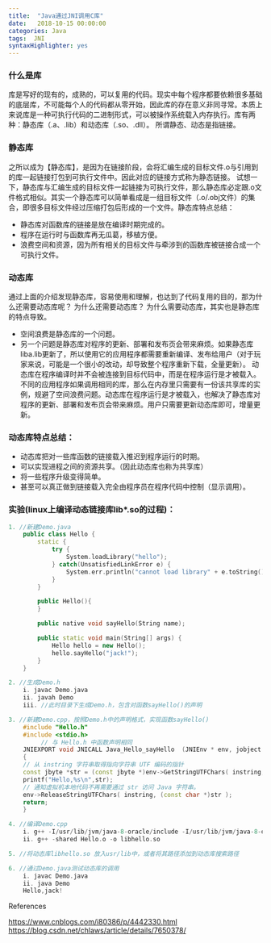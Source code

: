 ```yaml
---
title:  "Java通过JNI调用C库"
date:   2018-10-15 00:00:00
categories: Java
tags:  JNI
syntaxHighlighter: yes
---
```


### 什么是库
库是写好的现有的，成熟的，可以复用的代码。现实中每个程序都要依赖很多基础的底层库，不可能每个人的代码都从零开始，因此库的存在意义非同寻常。本质上来说库是一种可执行代码的二进制形式，可以被操作系统载入内存执行。库有两种：静态库（.a、.lib）和动态库（.so、.dll）。
所谓静态、动态是指链接。

<!--more-->

### 静态库
之所以成为【静态库】，是因为在链接阶段，会将汇编生成的目标文件.o与引用到的库一起链接打包到可执行文件中。因此对应的链接方式称为静态链接。
试想一下，静态库与汇编生成的目标文件一起链接为可执行文件，那么静态库必定跟.o文件格式相似。其实一个静态库可以简单看成是一组目标文件（.o/.obj文件）的集合，即很多目标文件经过压缩打包后形成的一个文件。静态库特点总结：
- 静态库对函数库的链接是放在编译时期完成的。
- 程序在运行时与函数库再无瓜葛，移植方便。
- 浪费空间和资源，因为所有相关的目标文件与牵涉到的函数库被链接合成一个可执行文件。

### 动态库
通过上面的介绍发现静态库，容易使用和理解，也达到了代码复用的目的，那为什么还需要动态库呢？
为什么还需要动态库？
为什么需要动态库，其实也是静态库的特点导致。
- 空间浪费是静态库的一个问题。
- 另一个问题是静态库对程序的更新、部署和发布页会带来麻烦。如果静态库liba.lib更新了，所以使用它的应用程序都需要重新编译、发布给用户（对于玩家来说，可能是一个很小的改动，却导致整个程序重新下载，全量更新）。
动态库在程序编译时并不会被连接到目标代码中，而是在程序运行是才被载入。不同的应用程序如果调用相同的库，那么在内存里只需要有一份该共享库的实例，规避了空间浪费问题。动态库在程序运行是才被载入，也解决了静态库对程序的更新、部署和发布页会带来麻烦。用户只需要更新动态库即可，增量更新。

### 动态库特点总结：
- 动态库把对一些库函数的链接载入推迟到程序运行的时期。
- 可以实现进程之间的资源共享。（因此动态库也称为共享库）
- 将一些程序升级变得简单。
- 甚至可以真正做到链接载入完全由程序员在程序代码中控制（显示调用）。

### 实验(linux上编译动态链接库lib*.so的过程)：
```c++
1. //新建Demo.java
    public class Hello {
        static {
            try {
                System.loadLibrary("hello");
            } catch(UnsatisfiedLinkError e) {
                System.err.println("cannot load library" + e.toString());
            }
        }

        public Hello(){
        }

        public native void sayHello(String name);

        public static void main(String[] args) {
            Hello hello = new Hello();
            hello.sayHello("jack!");
        }
    }

2. //生成Demo.h
	i. javac Demo.java
	ii. javah Demo
	iii. //此时目录下生成Demo.h，包含对函数sayHello()的声明

3. //新建Demo.cpp，按照Demo.h中的声明格式，实现函数sayHello()
	#include "Hello.h"
	#include <stdio.h>
		 // 与 Hello.h 中函数声明相同
	JNIEXPORT void JNICALL Java_Hello_sayHello  (JNIEnv * env, jobject arg, jstring instring)
	{
    // 从 instring 字符串取得指向字符串 UTF 编码的指针
    const jbyte *str = (const jbyte *)env->GetStringUTFChars( instring, JNI_FALSE );
    printf("Hello,%s\n",str);
    // 通知虚拟机本地代码不再需要通过 str 访问 Java 字符串。
    env->ReleaseStringUTFChars( instring, (const char *)str );
    return;
	}

4. //编译Demo.cpp
	i. g++ -I/usr/lib/jvm/java-8-oracle/include -I/usr/lib/jvm/java-8-oracle/include/linux -fPIC -c Hello.cpp
	ii. g++ -shared Hello.o -o libhello.so

5. //将动态库libhello.so 放入usr/lib中，或者将其路径添加到动态库搜索路径

6. //通过Demo.java测试动态库的调用
	i. javac Demo.java
	ii. java Demo
	Hello,jack!
```



References

https://www.cnblogs.com/i80386/p/4442330.html
https://blog.csdn.net/chlaws/article/details/7650378/
